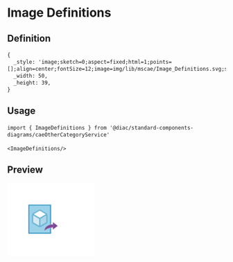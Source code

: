 # Image Definitions

## Definition

```
{
  _style: 'image;sketch=0;aspect=fixed;html=1;points=[];align=center;fontSize=12;image=img/lib/mscae/Image_Definitions.svg;strokeColor=none;',
  _width: 50,
  _height: 39,
}
```

## Usage

```
import { ImageDefinitions } from '@diac/standard-components-diagrams/caeOtherCategoryService'

<ImageDefinitions/>
```

## Preview

<img src="./image-definitions.png" width="200"/>
